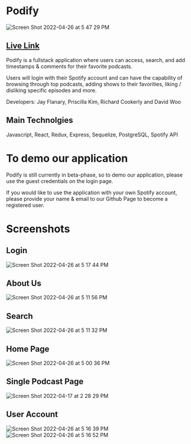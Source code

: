 # Podify

![Screen Shot 2022-04-26 at 5 47 29 PM](https://user-images.githubusercontent.com/88349865/165398022-89a9409d-8355-40ee-8694-68424c41f9f0.png)

## [Live Link](https://podify-fsa.herokuapp.com/)

Podify is a fullstack application where users can access, search, and add timestamps & comments for their favorite podcasts.  

Users will login with their Spotify account and can have the capability of browsing through top podcasts, adding shows to their favorities, liking / disliking specific episodes and more. 

Developers: Jay Flanary, Priscilla Kim, Richard Cookerly and David Woo

## Main Technolgies
Javascript, React, Redux, Express, Sequelize, PostgreSQL, Spotify API

# To demo our application
Podify is still currently in beta-phase, so to demo our application, please use the guest credentials on the login page.

If you would like to use the application with your own Spotify account, please provide your name & email to our Github Page to become a registered user.

# Screenshots

## Login
![Screen Shot 2022-04-26 at 5 17 44 PM](https://user-images.githubusercontent.com/88349865/165394377-5b91516a-f8e5-46f3-9a7e-31aa859fee78.png)

## About Us
![Screen Shot 2022-04-26 at 5 11 56 PM](https://user-images.githubusercontent.com/88349865/165394417-005693de-a8ca-4dd5-a284-20273d4183d8.png)

## Search
![Screen Shot 2022-04-26 at 5 11 32 PM](https://user-images.githubusercontent.com/88349865/165394743-82f64cc8-872e-4fa6-b142-38cba8770629.png)

## Home Page
![Screen Shot 2022-04-26 at 5 00 36 PM](https://user-images.githubusercontent.com/88349865/165394524-4c00f123-a218-4a52-b1bf-312eb0a1d79d.png)

## Single Podcast Page
![Screen Shot 2022-04-17 at 2 28 29 PM](https://user-images.githubusercontent.com/88349865/165394588-82ab0a2e-119f-40d3-a0ea-5d9eef8ca02a.png)

## User Account
![Screen Shot 2022-04-26 at 5 16 39 PM](https://user-images.githubusercontent.com/88349865/165394638-7f290914-2fe4-446d-8048-74c987ce8d96.png)
![Screen Shot 2022-04-26 at 5 16 52 PM](https://user-images.githubusercontent.com/88349865/165394647-3e4f7f58-94b9-42bc-b719-f281aa767f58.png)

